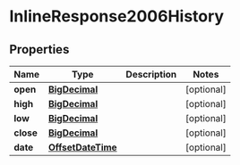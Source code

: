 # InlineResponse2006History

## Properties
Name | Type | Description | Notes
------------ | ------------- | ------------- | -------------
**open** | [**BigDecimal**](BigDecimal.md) |  |  [optional]
**high** | [**BigDecimal**](BigDecimal.md) |  |  [optional]
**low** | [**BigDecimal**](BigDecimal.md) |  |  [optional]
**close** | [**BigDecimal**](BigDecimal.md) |  |  [optional]
**date** | [**OffsetDateTime**](OffsetDateTime.md) |  |  [optional]
